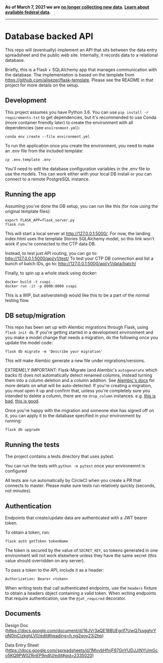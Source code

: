 **As of March 7, 2021 we are [no longer collecting new data](https://covidtracking.com/analysis-updates/giving-thanks-and-looking-ahead-our-data-collection-work-is-done). [Learn about available federal data](https://covidtracking.com/analysis-updates/federal-covid-data-101-how-to-find-data).**

---

# Database backed API

This repo will (eventually) implement an API that sits between the data entry spreadsheet and the public web site.  Internally, it records data to a relational database.

Briefly, this is a Flask + SQLAlchemy app that manages communication with the database. The implementation is based on the template from https://github.com/alisezer/flask-template. Please see the README in that project for more details on the setup.

## Development

This project assumes you have Python 3.6. You can use `pip install -r requirements.txt` to get dependencies, but it's recommended to use Conda (more container friendly later) to create the environment with all dependencies (see `environment.yml`):
```shell
conda env create --file environment.yml
```

To run the application once you create the environment, you need to make an .env file from the included template:
```shell
cp .env.template .env
```

You'll need to edit the database configuration variables in the .env file to use the models. This can work either with your local DB install or you can connect to a remote PostgreSQL instance.

## Running the app

Assuming you've done the DB setup, you can run like this (for now using the original template files):
```shell
export FLASK_APP=flask_server.py
flask run
```

This will start a local server at http://127.0.0.1:5000/. For now, the landing index.html uses the template Stories SQLAlchemy model, so this link won't work if you're connected to the CTP data DB.

Instead, to test just API routing, you can go to: http://127.0.0.1:5000/api/v1/test/
To test your CTP DB connection and list a bunch of batch IDs, go to: http://127.0.0.1:5000/api/v1/data/batch/

Finally, to spin up a whole stack using docker:
```
docker build -t cvapi .
docker run -it -p 8000:8000 cvapi
```
This is a WIP, but asilverstein@ would like this to be a part of the normal testing flow.

## DB setup/migration

This repo has been set up with Alembic migrations through Flask, using `flask init db`. If you're getting started in a development environment and you make a model change that needs a migration, do the following once you update the model code:
```shell
flask db migrate -m 'Describe your migration'
```
This will make Alembic generate a new file under migrations/versions.

EXTREMELY IMPORTANT: Flask-Migrate (and Alembic's `autogenerate` which backs it) does not automatically detect renamed columns, instead turning them into a column deletion and a column addition. See [Alembic's docs](https://alembic.sqlalchemy.org/en/latest/autogenerate.html#what-does-autogenerate-detect-and-what-does-it-not-detect) for more details on what will be auto-detected. If you're creating a migration, you _must_ open it up and confirm that, unless you're completely sure you intended to delete a column, there are no `drop_column` instances. e.g. [this is bad](https://github.com/COVID19Tracking/covid-publishing-api/commit/bfe649e9c0bde36910ba3719be304d22e2f29f74), [this is good](https://github.com/COVID19Tracking/covid-publishing-api/commit/555b731920cb02395d382a6cfc676887d4954a0d).

Once you're happy with the migration and someone else has signed off on it, you can apply it to the database specified in your environment by running:
```shell
flask db upgrade
```

## Running the tests

The project contains a tests directory that uses pytest.  

You can run the tests with `python -m pytest` once your environemnt is configured

All tests are run automatically by CircleCI when you create a PR that connects to master.  Please make
sure tests run relatively quickly (seconds, not minutes).

## Authentication

Endpoints that create/update data are authenticated with a JWT bearer token. 

To obtain a token, run:
```shell
flask auth getToken tokenName
```

The token is secured by the value of `SECRET_KEY`, so tokens generated in one environment will not work elsewhere 
unless they have the same secret (this value should overridden on any server).

To pass a token to the API, include it as a header:
```
Authorization: Bearer <token>
```

When writing tests that call authenticated endpoints, use the `headers` fixture to obtain a headers object containing a valid token.
When writing endpoints that require authentication, use the `@jwt_required` decorator.

## Documents

Design Doc (https://docs.google.com/document/d/16JVr3aQE18BUEgrjf7UwQ7ssgghrYqN0lnCjzkghLV0/edit#heading=h.ng2qoy23i2hp)

Data Entry Sheet (https://docs.google.com/spreadsheets/d/1MvvbHfnjF67GnYUDJJiNYUmGco5KQ9PW0ZRnEP9ndlU/edit#gid=2335020)
